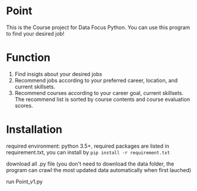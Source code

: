 # Point
This is the Course project for Data Focus Python. You can use this program to find your desired job!

# Function
1. Find insigts about your desired jobs
2. Recommend jobs according to your preferred career, location, and current skillsets. 
3. Recommend courses according to your career goal, current skillsets. The recommend list is sorted by course contents and course evaluation scores.

# Installation
required environment: python 3.5+, required packages are listed in requirement.txt, you can install by `pip install -r requirement.txt`

download all .py file (you don't need to download the data folder, the program can crawl the most updated data automatically when first lauched)

run Point_v1.py


